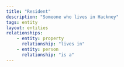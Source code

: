 ```yaml
---
title: "Resident"
description: "Someone who lives in Hackney"
tags: entity
layout: entities
relationships:
    - entity: property
      relationship: "lives in"
    - entity: person
      relationship: "is a"
---
```

